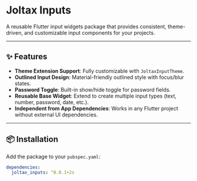 # Joltax Inputs

A reusable Flutter input widgets package that provides consistent, theme-driven, and customizable input components for your projects.

---

## ✨ Features
- **Theme Extension Support**: Fully customizable with `JoltaxInputTheme`.
- **Outlined Input Design**: Material-friendly outlined style with focus/blur states.
- **Password Toggle**: Built-in show/hide toggle for password fields.
- **Reusable Base Widget**: Extend to create multiple input types (text, number, password, date, etc.).
- **Independent from App Dependencies**: Works in any Flutter project without external UI dependencies.

---

## 📦 Installation
Add the package to your `pubspec.yaml`:
```yaml
dependencies:
  joltax_inputs: ^0.0.1+2s
